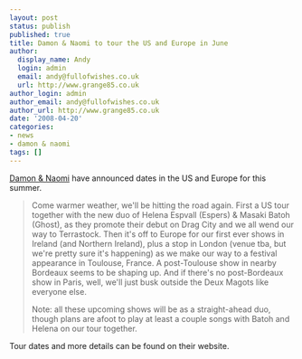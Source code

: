 ```yaml
---
layout: post
status: publish
published: true
title: Damon & Naomi to tour the US and Europe in June
author:
  display_name: Andy
  login: admin
  email: andy@fullofwishes.co.uk
  url: http://www.grange85.co.uk
author_login: admin
author_email: andy@fullofwishes.co.uk
author_url: http://www.grange85.co.uk
date: '2008-04-20'
categories:
- news
- damon & naomi
tags: []
---
```

<p><a href="http://www.damonandnaomi.com/">Damon & Naomi</a> have  announced dates in the US and Europe for this summer. </p>
<blockquote><p>Come warmer weather, we'll be hitting the road again. First a US tour together with the new duo of Helena Espvall (Espers) & Masaki Batoh (Ghost), as they promote their debut on Drag City and we all wend our way to Terrastock. Then it's off to Europe for our first ever shows in Ireland (and Northern Ireland), plus a stop in London (venue tba, but we're pretty sure it's happening) as we make our way to a festival appearance in Toulouse, France. A post-Toulouse show in nearby Bordeaux seems to be shaping up. And if there's no post-Bordeaux show in Paris, well, we'll just busk outside the Deux Magots like everyone else.</p>
<p>Note: all these upcoming shows will be as a straight-ahead duo, though plans are afoot to play at least a couple songs with Batoh and Helena on our tour together.</p>
</blockquote>
<p>Tour dates and more details can be found on their website.</p>
